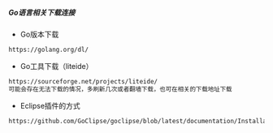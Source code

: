 ##### Go语言相关下载连接
- Go版本下载
```xml
https://golang.org/dl/
```
- Go工具下载（liteide）
```xml
https://sourceforge.net/projects/liteide/
可能会存在无法下载的情况，多刷新几次或者翻墙下载，也可在相关的下载地址下载
```
- Eclipse插件的方式
```xml
https://github.com/GoClipse/goclipse/blob/latest/documentation/Installation.md#installation
```
